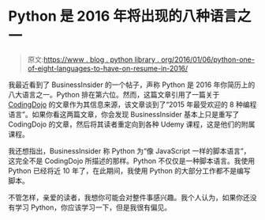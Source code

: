 # Python 是 2016 年将出现的八种语言之一

> 原文:[https://www . blog . python library . org/2016/01/06/python-one-of-eight-languages-to-have-on-resume-in-2016/](https://www.blog.pythonlibrary.org/2016/01/06/python-one-of-eight-languages-to-have-on-resume-in-2016/)

我最近看到了 BusinessInsider 的一个帖子，声称 Python 是 2016 年你简历上的八大语言之一。Python 排在第六位。然而，这篇文章引用了一篇关于 [CodingDojo](http://www.codingdojo.com/blog/8-most-in-demand-programming-languages-of-2015/) 的文章作为其信息来源，该文章谈到了“2015 年最受欢迎的 8 种编程语言”。如果你看这两篇文章，你会发现 BusinessInsider 基本上只是重写了 CodingDojo 的文章，然后将其读者重定向到各种 Udemy 课程，这是他们的附属课程。

我还想指出，BusinessInsider 称 Python 为“像 JavaScript 一样的脚本语言”，这完全不是 CodingDojo 所描述的那样。Python 不仅仅是一种脚本语言。我使用 Python 已经将近 10 年了，在此期间，我使用 Python 的大部分工作都不是编写脚本。

不管怎样，亲爱的读者，我想你可能会对整件事感兴趣。我个人认为，如果你还没有学习 Python，你应该学习一下，但是我很有偏见。